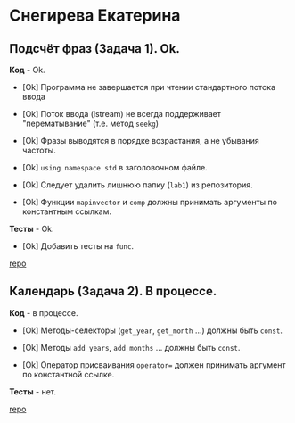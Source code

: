 # Снегирева Екатерина

## Подсчёт фраз (Задача 1). Ok.

**Код** - Ok.

- [Ok] Программа не завершается при чтении стандартного потока ввода

- [Ok] Поток ввода (istream) не всегда поддерживает "перематывание" (т.е. метод `seekg`)

- [Ok] Фразы выводятся в порядке возрастания, а не убывания частоты.

- [Ok] `using namespace std` в заголовочном файле.

- [Ok] Следует удалить лишнюю папку (`lab1`) из репозитория.

- [Ok] Функции `mapinvector` и `comp` должны принимать аргументы по константным ссылкам.

**Тесты** - Ok.

- [Ok] Добавить тесты на `func`.

[repo](https://bitbucket.org/snegireva_oop/spyair_kek)

## Календарь (Задача 2). В процессе.

**Код** - в процессе.

- [Ok] Методы-селекторы (`get_year`, `get_month` ...) должны быть `const`.

- [Ok] Методы `add_years`, `add_months` ... должны быть `const`.

- [Ok] Оператор присваивания `operator=` должен принимать аргумент по константной ссылке.

**Тесты** - нет.

[repo](https://bitbucket.org/snegireva_oop/spyair_kek)
